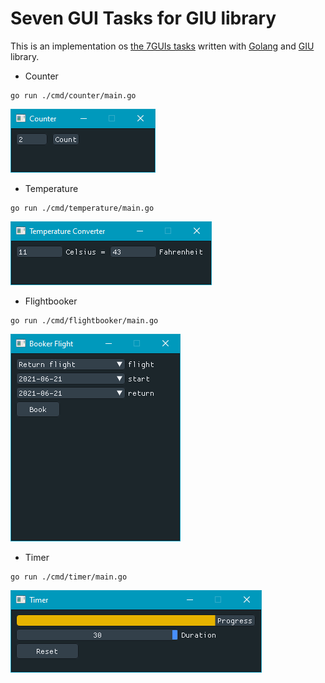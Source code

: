 # Seven GUI Tasks for GIU library
This is an implementation os [the 7GUIs tasks](https://eugenkiss.github.io/7guis/) written with [Golang](https://golang.org/) and [GIU](https://github.com/AllenDang/giu) library.

* Counter
```
go run ./cmd/counter/main.go
```

![](thumbs/counter.png)

* Temperature
```
go run ./cmd/temperature/main.go
```

![](thumbs/temperature.png)

* Flightbooker
```
go run ./cmd/flightbooker/main.go
```

![](thumbs/flightbooker.png)

* Timer
```
go run ./cmd/timer/main.go
```
![](thumbs/timer.png)